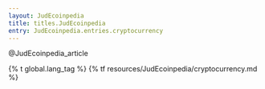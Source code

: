 ```yaml
---
layout: JudEcoinpedia
title: titles.JudEcoinpedia
entry: JudEcoinpedia.entries.cryptocurrency
---
```


@JudEcoinpedia_article

{% t global.lang_tag %}
{% tf resources/JudEcoinpedia/cryptocurrency.md %}
